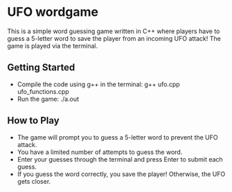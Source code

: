 # UFO wordgame

This is a simple word guessing game written in C++ where players have to guess a 5-letter word to save the player from an incoming UFO attack! The game is played via the terminal.

## Getting Started
- Compile the code using g++ in the terminal: g++ ufo.cpp ufo_functions.cpp
- Run the game: ./a.out

## How to Play
- The game will prompt you to guess a 5-letter word to prevent the UFO attack.
- You have a limited number of attempts to guess the word.
- Enter your guesses through the terminal and press Enter to submit each guess.
- If you guess the word correctly, you save the player! Otherwise, the UFO gets closer.
